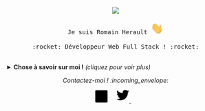 <p align="center">
  <img src="https://media.giphy.com/media/MeJgB3yMMwIaHmKD4z/giphy.gif" width="30%">
  <br><br>
  <samp>
    Je suis Romain Herault <img src="https://github.com/Romaixn/Romaixn/blob/master/assets/img/hi.gif" width="29px">
    <br><br>
    :rocket: Développeur Web Full Stack ! :rocket:
  </samp>
</p>

<br>

<details>
  <summary> <b>Chose à savoir sur moi !</b> <i>(cliquez pour voir plus)</i> </summary>
  
  <br>
  
---
> Retrouvez mon portfolio [ici](https://rherault.fr)

### - A propos...
- J'ai 21ans et je vis en France.
- J'adore apprendre de nouvelles choses.

---
### - Langages et outils...

<p align="center">

  <img src="https://github.com/Romaixn/Romaixn/blob/master/assets/img/symfony.svg" alt="Symfony" style="vertical-align:top; margin:4px; width: .5rem">
  <img src="https://github.com/Romaixn/Romaixn/blob/master/assets/img/vue.svg" alt="Vuejs" style="vertical-align:top; margin:4px; width: .5rem">
  <img src="https://github.com/Romaixn/Romaixn/blob/master/assets/img/javascript.svg" alt="JavaScript" style="vertical-align:top; margin:4px; width: .5rem">
  <img src="https://github.com/Romaixn/Romaixn/blob/master/assets/img/sass.svg" alt="Sass" style="vertical-align:top; margin:4px; width: .5rem">
  <img src="https://github.com/Romaixn/Romaixn/blob/master/assets/img/django.svg" alt="Django" style="vertical-align:top; margin:4px; width: .5rem">
  <img src="https://github.com/Romaixn/Romaixn/blob/master/assets/img/wordpress.svg" alt="WordPress" style="vertical-align:top; margin:4px; width: .5rem">

---

</p>

### - Actuellement en train...

- D'améliorer mes compétences en Vuejs.
- D'apprendre Flutter.

---

</details>

<p align="center"> 
  <i> Contactez-moi ! :incoming_envelope: </i>
</p>

<p align="center">
  <a href="https://www.linkedin.com/in/romain-herault"><img src="https://github.com/Romaixn/Romaixn/blob/master/assets/img/linkedin.svg" width="30px" alt="LinkedIn"></a> &nbsp; &nbsp;
  <a href="https://twitter.com/romaixn"><img src="https://github.com/Romaixn/Romaixn/blob/master/assets/img/twitter.svg" width="30px" alt="Twitter">     </a> &nbsp; &nbsp;
</p>
